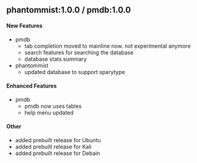 ## phantommist:1.0.0 / pmdb:1.0.0
#### New Features
- pmdb
    - tab completion moved to mainline now. not experimental anymore 
    - search features for searching the database 
    - database stats summary 
- phantommist 
    - updated database to support sparytype

#### Enhanced Features
- pmdb  
    - pmdb now uses tables
    - help menu updated 
#### Other
- added prebuilt release for Ubuntu
- added prebuilt release for Kali
- added prebuilt release for Debain